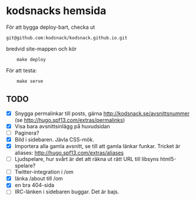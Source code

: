 # kodsnacks hemsida

För att bygga deploy-bart, checka ut

`git@github.com:kodsnack/kodsnack.github.io.git`

bredvid site-mappen och kör

        make deploy

För att testa:

        make serve

## TODO

- [X] Snygga permalinkar till posts, gärna http://kodsnack.se/avsnittsnummer (se http://hugo.spf13.com/extras/permalinks)
- [X] Visa bara avsnittsinlägg på huvudsidan
- [ ] Paginera?
- [X] Bild i sidebaren. Jävla CSS-mök.
- [X] Importera alla gamla avsnitt, se till att gamla länkar funkar. Tricket är aliases: http://hugo.spf13.com/extras/aliases
- [ ] Ljudspelare, hur svårt är det att räkna ut rätt URL till libsyns html5-spelare?
- [ ] Twitter-integration i /om
- [X] länka /about till /om
- [X] en bra 404-sida
- [ ] IRC-länken i sidebaren buggar. Det är bajs.
